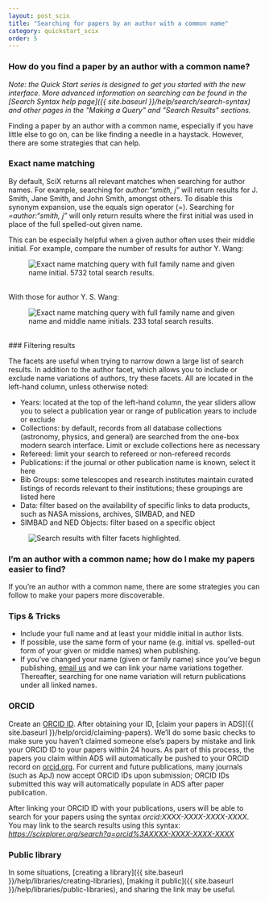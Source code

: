 ```yaml
---
layout: post_scix
title: "Searching for papers by an author with a common name"
category: quickstart_scix
order: 5
---
```


### How do you find a paper by an author with a common name?
*Note: the Quick Start series is designed to get you started with the
new interface. More advanced information on searching can be found in
the [Search Syntax help page]({{ site.baseurl }}/help/search/search-syntax) and other pages in the "Making a Query"  and "Search Results" sections.*

Finding a paper by an author with a common name, especially if you have little else to go on, can be like finding a needle in a haystack. However, there are some strategies that can help.

### Exact name matching

By default, SciX returns all relevant matches when searching for author names. For example, searching for *author:&ldquo;smith, j”* will return results for J. Smith, Jane Smith, and John Smith, amongst others. To disable this synonym expansion, use the equals sign operator (=). Searching for *=author:&ldquo;smith, j”* will only return results where the first initial was used in place of the full spelled-out given name. 

This can be especially helpful when a given author often uses their middle initial. For example, compare the number of results for author Y. Wang:

<figure>
   <img src="{{ site.baseurl }}/help/img/exact-name-1.png"  class="img-responsive" alt="Exact
   name matching query with full family name and given name
   initial. 5732 total search results.">
   </figure>

<br>
With those for author Y. S. Wang:

<figure>
   <img src="{{ site.baseurl }}/help/img/exact-name-2.png"  class="img-responsive" alt="Exact
   name matching query with full family name and given name and middle name
   initials. 233 total search results.">
</figure>

<br>
### Filtering results

The facets are useful when trying to narrow down a large list of search results. In addition to the author facet, which allows you to include or exclude name variations of authors, try these facets. All are located in the left-hand column, unless otherwise noted:
- Years: located at the top of the left-hand column, the year sliders allow you to select a publication year or range of publication years to include or exclude
- Collections: by default, records from all database collections (astronomy, physics, and general) are searched from the one-box modern search interface. Limit or exclude collections here as necessary
- Refereed: limit your search to refereed or non-refereed records
- Publications: if the journal or other publication name is known, select it here
- Bib Groups: some telescopes and research institutes maintain curated listings of records relevant to their institutions; these groupings are listed here
- Data: filter based on the availability of specific links to data products, such as NASA missions, archives, SIMBAD, and NED
- SIMBAD and NED Objects: filter based on a specific object 

<figure>
   <img src="{{ site.baseurl }}/help/img/filter-facets.png"  class="img-responsive"
   alt="Search results with filter facets highlighted.">
   </figure>

### I’m an author with a common name; how do I make my papers easier to find?

If you’re an author with a common name, there are some strategies you can follow to make your papers more discoverable.

### Tips & Tricks
- Include your full name and at least your middle initial in author lists.
- If possible, use the same form of your name (e.g. initial vs. spelled-out form of your given or middle names) when publishing.
- If you’ve changed your name (given or family name) since you’ve begun publishing, [email us](mailto:help@scixplorer.org) and we can link your name variations together. Thereafter, searching for one name variation will return publications under all linked names.

### ORCID

Create an [ORCID ID](https://orcid.org/). After obtaining your ID, [claim your papers in ADS]({{ site.baseurl }}/help/orcid/claiming-papers). We’ll do some basic checks to make sure you haven’t claimed someone else’s papers by mistake and link your ORCID ID to your papers within 24 hours. As part of this process, the papers you claim within ADS will automatically be pushed to your ORCID record on [orcid.org](https://orcid.org/). For current and future publications, many journals (such as ApJ) now accept ORCID IDs upon submission; ORCID IDs submitted this way will automatically populate in ADS after paper publication.

After linking your ORCID ID with your publications, users will be able to search for your papers using the syntax *orcid:XXXX-XXXX-XXXX-XXXX*. You may link to the search results using this syntax: *https://scixplorer.org/search?q=orcid%3AXXXX-XXXX-XXXX-XXXX*

### Public library
In some situations, [creating a library]({{ site.baseurl }}/help/libraries/creating-libraries), [making it public]({{ site.baseurl }}/help/libraries/public-libraries), and sharing the link may be useful.
